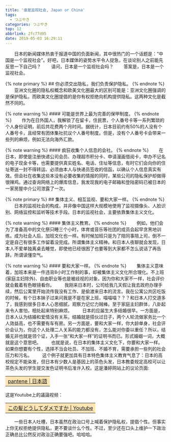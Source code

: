 ```yaml
---
title: '谁是监视社会, Japan or China'
tags:
  - つぶやき
categories: つぶやき
top: 12
abbrlink: 2fc77d95
date: 2019-05-03 16:29:11
---
```

&emsp;&emsp;日本的新闻媒体热衷于报道中国的负面新闻，其中很热门的一个话题是：“中国是一个监视社会”。好吧，日本媒体的姿势水平令人捉急，在谈论别人之前能先反思一下自己吗？
&emsp;&emsp;请问，日本是一个监视社会吗？<!--more-->
&emsp;&emsp;答案是，日本是一个监视社会。

{% note primary %}
    ## 你必须交出隐私，我们负责保护隐私。
{% endnote %}
&emsp;&emsp;亚洲文化圈的隐私权概念和欧美文化圈最大的区别可能是：亚洲文化圈强调的是保护隐私，而欧美文化圈提倡的是你有权拒绝向机构提供隐私。这两种文化是截然不同的。

{% note warning %}
    #### 可能是世界上最为完善的保甲制度。
{% endnote %}
&emsp;&emsp;作为在日外国人，我解锁了在留卡，住民票，个人番号卡等一系列繁琐的个人身份证明，前后共花费两个月时间。据统计，日本目前约有50%的人没有个人番号卡，且经常有团体集社抗议个人番号制度。但是，没有个人番号卡会带来一些列的麻烦，例如无法向海外汇款。

{% note warning %}
    #### 疯狂收集个人信息的会社。
{% endnote %}
&emsp;&emsp;在日本，即使是注册快递公司会员、办理超市积分卡、申请漫画借阅卡，申办不记名的电子现金卡等，也需要提供真实姓名、电话、住址等信息，有时它们会向你的住址寄送一封不得转运、必须由本人与快递员签收的信函，以确认个人信息真实有效。但会社在收集这些本没有必要收集的情报的同时，某些公司的隐私保护却做得很辣鸡。通过查询网络上的爆库信息，我发现我的电子邮箱和登陆密码已被日本的一家房屋中介公司泄露了一次。

{% note primary %}
    ## 集体主义、相互监视、要和大家一样。
{% endnote %}
&emsp;&emsp;日本的监视社会的构成，并非像中国这样大规模地使用了监视摄像头、人脸识别、网络监控和监听等技术手段。日本的监视社会，主要依靠集体主义文化。

{% note warning %}
    #### 集体主义教育。
{% endnote %}
&emsp;&emsp;例如，他们会为了准备高中的文化祭只睡三个小时，体育或音乐等社团的成员会起早贪黑地训练。成为社会人后，加班文化也一样。有时候加班只是为了陪同事陪上司，倒不一定是自己有很多工作留着没完成。所谓集体主义精神。和日本人夜聊就会发现，日本人不爱单独离桌去睡觉，即使他已经很困了也要等到大家都不怎么说话了再告辞。所谓读懂空气。

{% note warning %}
    #### 要和大家一样。
{% endnote %}
&emsp;&emsp;集体主义意味着，加班本来是一件违背8小时工作制的事，却被集体主义文化所合理化。不上班(家庭主妇除外)、自由职业等也是被歧视的对象，因为你和大家不一样，社会评价就会戴着有色眼镜看你。
&emsp;&emsp;我刚来日本时，公司给我几天假让我去政府办理手续，然后公寓里开始流传我没有工作、是偷渡来日本的流言。我在公寓公共区吃饭的时候，有个日本妹子过来问我是不是在家上班，喵喵喵？？？和日本人打交道多了，我感到很多日本人心思细腻，观察力记忆力贼棒。至于家庭主妇群体，八卦起来令人害怕，相处起来特别麻烦。
&emsp;&emsp;日本的应届生大多结婚很早。一方面是，日本人认为结婚和爱情没有关系，结婚就是搭伙过日子，两个人轮流做家务比一个人效益高，也不需要有车有房。另一方面是，要和大家一样，你大龄单身，社会评价会认为，你这个人处理二人关系的能力都没有，怎么能对你委以重任？所以，结婚无非也就是领个证，入手一张“和大家一样”的证明书而已。形式婚姻一词，大概就是这个意思吧。
&emsp;&emsp;也就是说，在日本的集体主义文化下，你要和大家一样。如果你想要有个性，选择不当会社员、不加班、不婚不育，需要承担一些列的社会压力和污名。
&emsp;&emsp;这个例子就更加具有日本特色集体主义教育气息了：日本的高校规定不能染发，但日本有少数人是基因上的茶色头发，日本教委规定高校可以让茶色头发的学生提交发色证明书后准许入校。这是潘婷网站上的议论页面: <table><tr><td bgcolor=#FFE4B5>[pantene | 日本語](https://pantene.jp/ja-jp/brandexperience/school-hair)</td></tr></table>这是Youtube上的議論视频：<table><tr><td bgcolor=#FFE4B5>[この髪どうしてダメですか | Youtube](https://www.youtube.com/watch?v=ILNVgpCltuw)</td></tr></table>
&emsp;&emsp;一些日本人吐槽，日本虽然在政治口号上喊着保护隐私权，提倡个性。但事实上你无权拒绝提供隐私，更不要谈什么个性。不过，至少还在口头上维护一下政治正确总比公然反对政治正确要强吧。哈哈哈。

